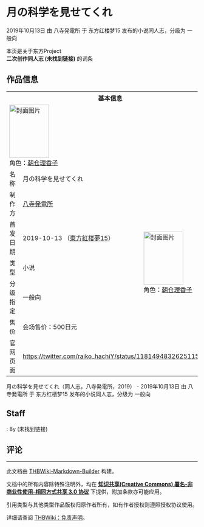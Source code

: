 # 月の科学を見せてくれ

<!-- source html: G:\repos\THBWiki-Markdown-Builder\THBWikiMarkdown\Temp\main\3\3c\ns0%3A%E6%9C%88%E3%81%AE%E7%A7%91%E5%AD%A6%E3%82%92%E8%A6%8B%E3%81%9B%E3%81%A6%E3%81%8F%E3%82%8C.html -->

2019年10月13日 由 八寺発電所 于 东方红楼梦15 发布的小说同人志，分级为 一般向

本页是关于东方Project  
 **二次创作同人志 (未找到链接)** 的词条
## 作品信息

<table><tbody><tr><th colspan="3">基本信息</th></tr><tr><td class="cover-artwork-mobile" colspan="2"><a href="./文件-月の科学を見せてくれ封面.jpg.md" class="image" title="封面图片"><img alt="封面图片" src="https://upload.thwiki.cc/thumb/5/5c/%E6%9C%88%E3%81%AE%E7%A7%91%E5%AD%A6%E3%82%92%E8%A6%8B%E3%81%9B%E3%81%A6%E3%81%8F%E3%82%8C%E5%B0%81%E9%9D%A2.jpg/104px-%E6%9C%88%E3%81%AE%E7%A7%91%E5%AD%A6%E3%82%92%E8%A6%8B%E3%81%9B%E3%81%A6%E3%81%8F%E3%82%8C%E5%B0%81%E9%9D%A2.jpg" decoding="async" loading="lazy" width="104" height="140" srcset="https://upload.thwiki.cc/thumb/5/5c/%E6%9C%88%E3%81%AE%E7%A7%91%E5%AD%A6%E3%82%92%E8%A6%8B%E3%81%9B%E3%81%A6%E3%81%8F%E3%82%8C%E5%B0%81%E9%9D%A2.jpg/156px-%E6%9C%88%E3%81%AE%E7%A7%91%E5%AD%A6%E3%82%92%E8%A6%8B%E3%81%9B%E3%81%A6%E3%81%8F%E3%82%8C%E5%B0%81%E9%9D%A2.jpg 1.5x, https://upload.thwiki.cc/thumb/5/5c/%E6%9C%88%E3%81%AE%E7%A7%91%E5%AD%A6%E3%82%92%E8%A6%8B%E3%81%9B%E3%81%A6%E3%81%8F%E3%82%8C%E5%B0%81%E9%9D%A2.jpg/208px-%E6%9C%88%E3%81%AE%E7%A7%91%E5%AD%A6%E3%82%92%E8%A6%8B%E3%81%9B%E3%81%A6%E3%81%8F%E3%82%8C%E5%B0%81%E9%9D%A2.jpg 2x" data-file-width="408" data-file-height="550"></a><div class="cover-char">角色：<a href="./朝仓理香子.md" title="朝仓理香子">朝仓理香子</a></div></td>
</tr><tr><td class="label">名称</td><td colspan="2"> 月の科学を見せてくれ </td></tr><tr><td class="label">制作方</td><td><a href="./八寺発電所.md" title="八寺発電所">八寺発電所</a></td><td class="cover-artwork" rowspan="5" style="min-width:140px;"><a href="./文件-月の科学を見せてくれ封面.jpg.md" class="image" title="封面图片"><img alt="封面图片" src="https://upload.thwiki.cc/thumb/5/5c/%E6%9C%88%E3%81%AE%E7%A7%91%E5%AD%A6%E3%82%92%E8%A6%8B%E3%81%9B%E3%81%A6%E3%81%8F%E3%82%8C%E5%B0%81%E9%9D%A2.jpg/104px-%E6%9C%88%E3%81%AE%E7%A7%91%E5%AD%A6%E3%82%92%E8%A6%8B%E3%81%9B%E3%81%A6%E3%81%8F%E3%82%8C%E5%B0%81%E9%9D%A2.jpg" decoding="async" loading="lazy" width="104" height="140" srcset="https://upload.thwiki.cc/thumb/5/5c/%E6%9C%88%E3%81%AE%E7%A7%91%E5%AD%A6%E3%82%92%E8%A6%8B%E3%81%9B%E3%81%A6%E3%81%8F%E3%82%8C%E5%B0%81%E9%9D%A2.jpg/156px-%E6%9C%88%E3%81%AE%E7%A7%91%E5%AD%A6%E3%82%92%E8%A6%8B%E3%81%9B%E3%81%A6%E3%81%8F%E3%82%8C%E5%B0%81%E9%9D%A2.jpg 1.5x, https://upload.thwiki.cc/thumb/5/5c/%E6%9C%88%E3%81%AE%E7%A7%91%E5%AD%A6%E3%82%92%E8%A6%8B%E3%81%9B%E3%81%A6%E3%81%8F%E3%82%8C%E5%B0%81%E9%9D%A2.jpg/208px-%E6%9C%88%E3%81%AE%E7%A7%91%E5%AD%A6%E3%82%92%E8%A6%8B%E3%81%9B%E3%81%A6%E3%81%8F%E3%82%8C%E5%B0%81%E9%9D%A2.jpg 2x" data-file-width="408" data-file-height="550"></a><div class="cover-char">角色：<a href="./朝仓理香子.md" title="朝仓理香子">朝仓理香子</a></div></td>
</tr><tr><td class="label">首发日期</td><td>2019-10-13&#160;（<a href="/展会作品列表?e=%E4%B8%9C%E6%96%B9%E7%BA%A2%E6%A5%BC%E6%A2%A6%2315">東方紅楼夢15</a>）</td></tr><tr><td class="label">类型</td><td>小说</td></tr><tr><td class="label">分级指定</td><td>一般向</td></tr><tr><td class="label">售价</td><td>会场售价：500日元</td></tr>
<tr><td class="label">官网页面</td><td colspan="2"><a rel="nofollow" class="external free" href="https://twitter.com/raiko_hachiY/status/1181494832625115136">https://twitter.com/raiko_hachiY/status/1181494832625115136</a></td></tr></tbody></table>

月の科学を見せてくれ（同人志，八寺発電所，2019） - 2019年10月13日 由 八寺発電所 于 东方红楼梦15 发布的小说同人志，分级为 一般向
## Staff
: 8y (未找到链接)

## 评论




---

此文档由 [THBWiki-Markdown-Builder](https://github.com/Delsin-Yu/THBWiki-Markdown-Builder) 构建。

文档中的所有内容除特殊注明外，均在 [**知识共享(Creative Commons) 署名-非商业性使用-相同方式共享 3.0 协议**](https://creativecommons.org/licenses/by-sa/3.0/deed.zh-hans) 下提供，附加条款亦可能应用。

引用类型与其他类型作品版权归原作者所有，如有作者授权则遵照授权协议使用。

详细请查阅 [THBWiki：免责声明](https://thbwiki.cc/THBWiki:%E5%85%8D%E8%B4%A3%E5%A3%B0%E6%98%8E)。

